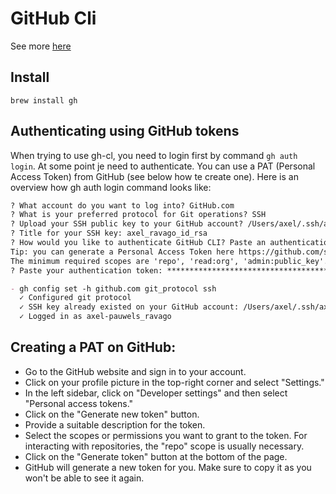 # GitHub Cli

See more [here](https://cli.github.com/manual/)

## Install

```shell
brew install gh
```

## Authenticating using GitHub tokens

When trying to use gh-cl, you need to login first by command `gh auth login`.
At some point je need to authenticate.
You can use a PAT (Personal Access Token) from GitHub (see below how te create one).
Here is an overview how gh auth login command looks like:

```md
? What account do you want to log into? GitHub.com
? What is your preferred protocol for Git operations? SSH
? Upload your SSH public key to your GitHub account? /Users/axel/.ssh/axel_ravago_id_rsa.pub
? Title for your SSH key: axel_ravago_id_rsa
? How would you like to authenticate GitHub CLI? Paste an authentication token
Tip: you can generate a Personal Access Token here https://github.com/settings/tokens
The minimum required scopes are 'repo', 'read:org', 'admin:public_key'.
? Paste your authentication token: ****************************************

- gh config set -h github.com git_protocol ssh
  ✓ Configured git protocol
  ✓ SSH key already existed on your GitHub account: /Users/axel/.ssh/axel_ravago_id_rsa.pub
  ✓ Logged in as axel-pauwels_ravago
```

## Creating a PAT on GitHub:

- Go to the GitHub website and sign in to your account.
- Click on your profile picture in the top-right corner and select "Settings."
- In the left sidebar, click on "Developer settings" and then select "Personal access tokens."
- Click on the "Generate new token" button.
- Provide a suitable description for the token.
- Select the scopes or permissions you want to grant to the token. For interacting with repositories, the "repo" scope
  is usually necessary.
- Click on the "Generate token" button at the bottom of the page.
- GitHub will generate a new token for you. Make sure to copy it as you won't be able to see it again.

